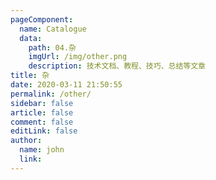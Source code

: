 ```yaml
---
pageComponent:
  name: Catalogue
  data:
    path: 04.杂
    imgUrl: /img/other.png
    description: 技术文档、教程、技巧、总结等文章
title: 杂
date: 2020-03-11 21:50:55
permalink: /other/
sidebar: false
article: false
comment: false
editLink: false
author:
  name: john
  link: 
---
```

